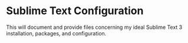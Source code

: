 # Sublime Text Configuration

This will document and provide files concerning my ideal Sublime Text 3 installation, packages, and configuration.